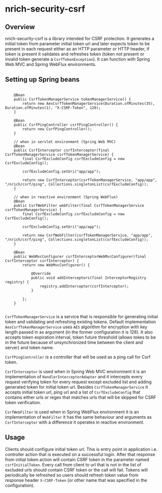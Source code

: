 # nrich-security-csrf

## Overview

nrich-security-csrf is a library intended for CSRF protection. It generates a initial token from parameter initial token url and later expects token to be present in each request either
 as an HTTP parameter or HTTP header, if token is present it validates and refreshes token (token not present or invalid token generate a `CsrfTokenException`). It can function with Spring Web MVC and Spring WebFlux environments. 

## Setting up Spring beans


```

    @Bean
    public CsrfTokenManagerService tokenManagerService() {
        return new AesCsrfTokenManagerService(Duration.ofMinutes(35), Duration.ofMinutes(1), "X-CSRF-Token", 128);
    }

    @Bean
    public CsrfPingController csrfPingController() {
        return new CsrfPingController();
    }

    // when in servlet environment (Spring Web MVC)
    @Bean
    public CsrfInterceptor csrfInterceptor(final CsrfTokenManagerService csrfTokenManagerService) {
        final CsrfExcludeConfig csrfExcludeConfig = new CsrfExcludeConfig();

        csrfExcludeConfig.setUri("app/app");

        return new CsrfInterceptor(csrfTokenManagerService, "app/app", "/nrich/csrf/ping", Collections.singletonList(csrfExcludeConfig));
    }

    // when in reactive environment (Spring WebFlux)
    @Bean
    public CsrfWebFilter webFilter(final CsrfTokenManagerService csrfTokenManagerService) {
        final CsrfExcludeConfig csrfExcludeConfig = new CsrfExcludeConfig();

        csrfExcludeConfig.setUri("app/app");

        return new CsrfWebFilter(csrfTokenManagerService, "app/app", "/nrich/csrf/ping", Collections.singletonList(csrfExcludeConfig));
    }

    @Bean
    public WebMvcConfigurer csrfInterceptorWebMvcConfigurer(final CsrfInterceptor csrfInterceptor) {
        return new WebMvcConfigurer() {

            @Override
            public void addInterceptors(final InterceptorRegistry registry) {
                registry.addInterceptor(csrfInterceptor);
            }

        };
    }


``` 

`CsrfTokenManagerService` is a service that is responsible for generating initial token and validating and refreshing existing tokens. Default implementation `AesCsrfTokenManagerService`
uses `AES` algorithm for encryption with key length passed in as argument (in the former configuration it is 128). It also accepts token expiration interval, token future threshold (allows tokes to be in 
the future because of unsynchronized time between the client and server) and token name.

`CsrfPingController` is a controller that will be used as a ping call for Csrf token.   

`CsrfInterceptor` is used when in Spring Web MVC environment it is an implementation of `HandlerInterceptorAdapter` and it intercepts every request verifying token for every request except
excluded list and adding generated token for initial token url. Besides `CsrfTokenManagerService` it accepts initial token url, ping url and a list of `CsrfExcludeConfig` that contains either
 urls or regex that matches urls that will be skipped for CSRF token verification.

`CsrfWebFilter` is used when in Spring WebFlux environment it is an implementation of `WebFilter` it has the same behaviour and arguments as `CsrfInterceptor` with a difference it operates in reactive environment.


## Usage

Clients should configure initial token url. This is entry point in application i.e. controller action that is executed on a successful login. After that response from initial token action will
contain CSRF token in the parameter named `csrfInitialToken`. Every call from client to url that is not in the list of excluded urls should contain CSRF token or the call will fail.
Tokens will periodically be refreshed so users should refresh token value from response header `X-CSRF-Token` (or other name that was specified in the configuration).
